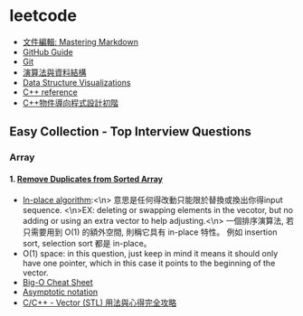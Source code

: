# leetcode
- [文件編輯: Mastering Markdown](https://guides.github.com/features/mastering-markdown/)
- [GitHub Guide](https://guides.github.com/)
- [Git](https://git-scm.com/book/en/v2)
- [演算法與資料結構](http://alrightchiu.github.io/SecondRound/mu-lu-yan-suan-fa-yu-zi-liao-jie-gou.html)
- [Data Structure Visualizations](https://www.cs.usfca.edu/~galles/visualization/Algorithms.html)
- [C++ reference](https://en.cppreference.com/w/)
- [C++物件導向程式設計初階](http://www.cs.nthu.edu.tw/~dr908301/)
## Easy Collection - Top Interview Questions
### Array
#### 1. [Remove Duplicates from Sorted Array](https://leetcode.com/explore/interview/card/top-interview-questions-easy/92/array/727/)
- [In-place algorithm](https://en.wikipedia.org/wiki/In-place_algorithm):<\n>
意思是任何得改動只能限於替換或換出你得input sequence. <\n>EX: deleting or swapping elements in the vecotor, but no adding or using an extra vector to help adjusting.<\n>
一個排序演算法, 若只需要用到 O(1) 的額外空間, 則稱它具有 in-place 特性。 例如 insertion sort, selection sort 都是 in-place。 
- O(1) space:
in this question, just keep in mind it means it should only have one pointer, which in this case it points to the beginning of the vector.
- [Big-O Cheat Sheet](http://www.bigocheatsheet.com/)
- [Asymptotic notation](https://www.khanacademy.org/computing/computer-science/algorithms/asymptotic-notation/a/asymptotic-notation)
- [C/C++ - Vector (STL) 用法與心得完全攻略](http://mropengate.blogspot.com/2015/07/cc-vector-stl.html)

